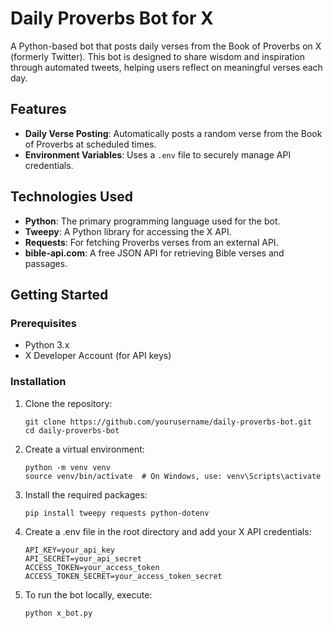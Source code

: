 # Daily Proverbs Bot for X

A Python-based bot that posts daily verses from the Book of Proverbs on X (formerly Twitter). This bot is designed to share wisdom and inspiration through automated tweets, helping users reflect on meaningful verses each day.

## Features

- **Daily Verse Posting**: Automatically posts a random verse from the Book of Proverbs at scheduled times.
- **Environment Variables**: Uses a `.env` file to securely manage API credentials.

## Technologies Used

- **Python**: The primary programming language used for the bot.
- **Tweepy**: A Python library for accessing the X API.
- **Requests**: For fetching Proverbs verses from an external API.
- **bible-api.com**: A free JSON API for retrieving Bible verses and passages.

## Getting Started

### Prerequisites

- Python 3.x
- X Developer Account (for API keys)

### Installation

1. Clone the repository:
   ```
   git clone https://github.com/yourusername/daily-proverbs-bot.git
   cd daily-proverbs-bot
   ```

2. Create a virtual environment:
    ```
    python -m venv venv
    source venv/bin/activate  # On Windows, use: venv\Scripts\activate
    ```

3. Install the required packages:
    ```
    pip install tweepy requests python-dotenv
    ```

5. Create a .env file in the root directory and add your X API credentials:
    ```
    API_KEY=your_api_key
    API_SECRET=your_api_secret
    ACCESS_TOKEN=your_access_token
    ACCESS_TOKEN_SECRET=your_access_token_secret
    ```
    
6. To run the bot locally, execute:
    ```
    python x_bot.py
    ```
